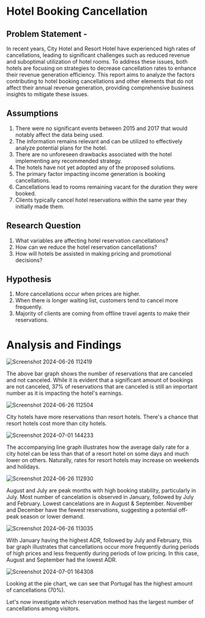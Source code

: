 # Hotel Booking Cancellation

## Problem Statement -

In recent years, City Hotel and Resort Hotel have experienced high rates of cancellations, leading to significant challenges such as reduced revenue and suboptimal utilization of hotel rooms. To address these issues, both hotels are focusing on strategies to decrease cancellation rates to enhance their revenue generation efficiency. This report aims to analyze the factors contributing to hotel booking cancellations and other elements that do not affect their annual revenue generation, providing comprehensive business insights to mitigate these issues.

## Assumptions 

1. There were no significant events between 2015 and 2017 that would notably affect the data being used.
2. The information remains relevant and can be utilized to effectively analyze potential plans for the hotel.
3. There are no unforeseen drawbacks associated with the hotel implementing any recommended strategy.
4. The hotels have not yet adopted any of the proposed solutions.
5. The primary factor impacting income generation is booking cancellations.
6. Cancellations lead to rooms remaining vacant for the duration they were booked.
7. Clients typically cancel hotel reservations within the same year they initially made them.

## Research Question 

1. What variables are affecting hotel reservation cancellations?
2. How can we reduce the hotel reservation cancellations?
3. How will hotels be assisted in making pricing and promotional decisions?

## Hypothesis

1. More cancellations occur when prices are higher.
2. When there is longer waiting list, customers tend to cancel more frequently.
3. Majority of clients are coming from offline travel agents to make their reservations.

# Analysis and Findings

![Screenshot 2024-06-26 112419](https://github.com/Muss2000/Hotel_booking/assets/123358021/27688684-842c-4a14-b6f3-805da15a26e9)

The above bar graph shows the number of reservations that are canceled and not canceled. While it is evident that a significant amount of bookings are not canceled, 37% of reservations that are canceled is still an important number as it is impacting the hotel's earnings.

![Screenshot 2024-06-26 112504](https://github.com/Muss2000/Hotel_booking/assets/123358021/e0ef6c84-2faa-4cd0-ae28-d16d40e47bb9)

City hotels have more reservations than resort hotels. There's a chance that resort hotels cost more than city hotels.

![Screenshot 2024-07-01 144233](https://github.com/Muss2000/Hotel_booking/assets/123358021/5e45ef60-9e71-4761-8ac6-1f754ae16fe0)

The accompanying line graph illustrates how the average daily rate for a city hotel can be less than that of a resort hotel on some days and much lower on others. Naturally, rates for resort hotels may increase on weekends and holidays.

![Screenshot 2024-06-26 112930](https://github.com/Muss2000/Hotel_booking/assets/123358021/7c0fb818-8a33-41a5-aa7e-3850e47bf55d)

August and July are peak months with high booking stability, particularly in July. Most number of cancelation is observed in January, followed by July and February. Lowest cancelations are in August & September. November and December have the fewest reservations, suggesting a potential off-peak season or lower demand.

![Screenshot 2024-06-26 113035](https://github.com/Muss2000/Hotel_booking/assets/123358021/c70682f4-02ba-461d-ab47-853b58eb1074)

With January having the highest ADR, followed by July and February, this bar graph illustrates that cancellations occur more frequently during periods of high prices and less frequently during periods of low pricing. In this case, August and September had the lowest ADR.

![Screenshot 2024-07-01 164308](https://github.com/Muss2000/Hotel_booking/assets/123358021/f5cf8663-9c8c-477b-9c2c-89654a3672ae)

Looking at the pie chart, we can see that Portugal has the highest amount of cancellations (70%). 


Let's now investigate which reservation method has the largest number of cancellations among visitors.

